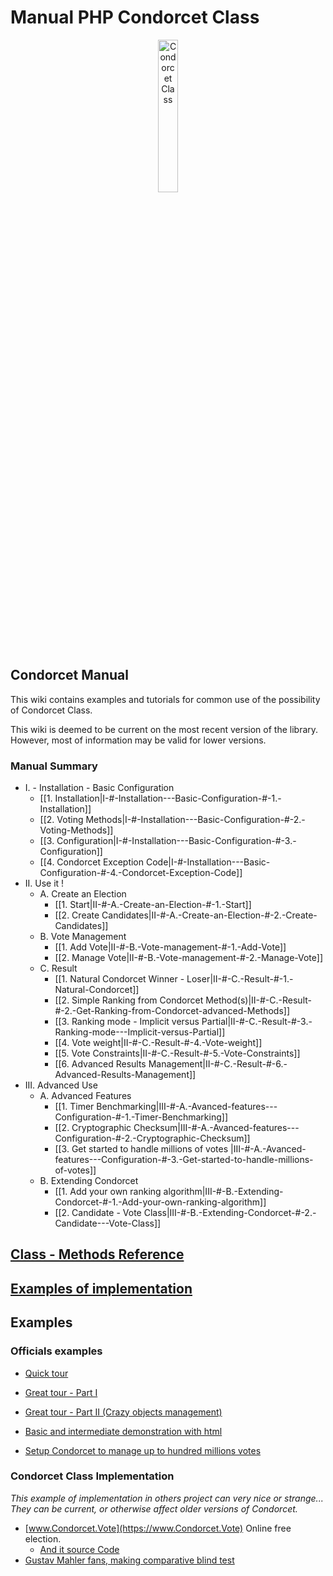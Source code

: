 # Manual PHP Condorcet Class

<p align="center">
  <img src="https://raw.githubusercontent.com/julien-boudry/Condorcet/master/condorcet-logo.png" alt="Condorcet Class" width="25%">
</p>   

## Condorcet Manual

This wiki contains examples and tutorials for common use of the possibility of Condorcet Class.   

This wiki is deemed to be current on the most recent version of the library. However, most of information may be valid for lower versions.  


### Manual Summary

* I. - Installation - Basic Configuration
  * [[1. Installation|I-#-Installation---Basic-Configuration-#-1.-Installation]]
  * [[2. Voting Methods|I-#-Installation---Basic-Configuration-#-2.-Voting-Methods]]
  * [[3. Configuration|I-#-Installation---Basic-Configuration-#-3.-Configuration]]
  * [[4. Condorcet Exception Code|I-#-Installation---Basic-Configuration-#-4.-Condorcet-Exception-Code]]
* II. Use it !
  * A. Create an Election
     * [[1. Start|II-#-A.-Create-an-Election-#-1.-Start]] 
     * [[2. Create Candidates|II-#-A.-Create-an-Election-#-2.-Create-Candidates]]
  * B. Vote Management
     * [[1. Add Vote|II-#-B.-Vote-management-#-1.-Add-Vote]]
     * [[2. Manage Vote|II-#-B.-Vote-management-#-2.-Manage-Vote]]
  * C. Result
     * [[1. Natural Condorcet Winner - Loser|II-#-C.-Result-#-1.-Natural-Condorcet]]
     * [[2. Simple Ranking from Condorcet Method(s)|II-#-C.-Result-#-2.-Get-Ranking-from-Condorcet-advanced-Methods]]
     * [[3. Ranking mode - Implicit versus Partial|II-#-C.-Result-#-3.-Ranking-mode---Implicit-versus-Partial]]
     * [[4. Vote weight|II-#-C.-Result-#-4.-Vote-weight]]
     * [[5. Vote Constraints|II-#-C.-Result-#-5.-Vote-Constraints]]
     * [[6. Advanced Results Management|II-#-C.-Result-#-6.-Advanced-Results-Management]]
* III. Advanced Use
  * A. Advanced Features
     * [[1. Timer Benchmarking|III-#-A.-Avanced-features---Configuration-#-1.-Timer-Benchmarking]]
     * [[2. Cryptographic Checksum|III-#-A.-Avanced-features---Configuration-#-2.-Cryptographic-Checksum]]
     * [[3. Get started to handle millions of votes |III-#-A.-Avanced-features---Configuration-#-3.-Get-started-to-handle-millions-of-votes]]
  * B. Extending Condorcet
     * [[1. Add your own ranking algorithm|III-#-B.-Extending-Condorcet-#-1.-Add-your-own-ranking-algorithm]]
     * [[2. Candidate - Vote Class|III-#-B.-Extending-Condorcet-#-2.-Candidate---Vote-Class]]

## [Class - Methods Reference](https://github.com/julien-boudry/Condorcet/tree/master/Documentation)

## [Examples of implementation](https://github.com/julien-boudry/Condorcet/wiki#examples)

## Examples

### Officials examples

* [Quick tour](https://github.com/julien-boudry/Condorcet#really-quick-and-simple-example)  
* [Great tour - Part I](https://github.com/julien-boudry/Condorcet/blob/master/Examples/1.%20Overview.php)
* [Great tour - Part II (Crazy objects management)](https://github.com/julien-boudry/Condorcet/blob/master/Examples/2.%20AdvancedObjectManagement.php)
* [Basic and intermediate demonstration with html](https://github.com/julien-boudry/Condorcet/tree/master/Examples/Examples-with-html)

* [Setup Condorcet to manage up to hundred millions votes](https://github.com/julien-boudry/Condorcet/blob/master/Examples/Specifics_Examples/use_large_election_external_database_drivers.php)


### Condorcet Class Implementation

_This example of implementation in others project can very nice or strange... They can be current, or otherwise affect older versions of Condorcet._   

* [www.Condorcet.Vote](https://www.Condorcet.Vote) Online free election.    
  * [And it source Code](https://github.com/julien-boudry/Condorcet.Vote)
* [Gustav Mahler fans, making comparative blind test](https://github.com/julien-boudry/Mahler-S2-BlindTest-Condorcet)